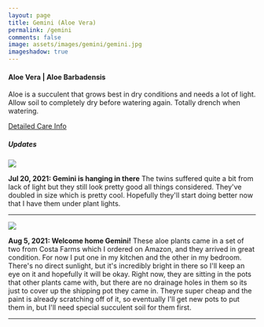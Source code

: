```yaml
---
layout: page
title: Gemini (Aloe Vera)
permalink: /gemini
comments: false
image: assets/images/gemini/gemini.jpg
imageshadow: true
---
```


#### Aloe Vera | Aloe Barbadensis

Aloe is a succulent that grows best in dry conditions and needs a lot of light. Allow soil to completely dry before watering again. Totally drench when watering.

[Detailed Care Info](care#aloe-vera)

##### Updates

<img class="figure-img" src="{{site.baseurl}}/assets/images/gemini/gemini-jul20.jpg">

**Jul 20, 2021: Gemini is hanging in there** The twins suffered quite a bit from lack of light but they still look pretty good all things considered. They've doubled in size which is pretty cool. Hopefully they'll start doing better now that I have them under plant lights.

<hr/>

<img class="figure-img" src="{{site.baseurl}}/assets/images/gemini/gemini-aug5.png">

**Aug 5, 2021: Welcome home Gemini!** These aloe plants came in a set of two from Costa Farms which I ordered on Amazon, and they arrived in great condition. For now I put one in my kitchen and the other in my bedroom. There's no direct sunlight, but it's incredibly bright in there so I'll keep an eye on it and hopefully it will be okay. Right now, they are sitting in the pots that other plants came with, but there are no drainage holes in them so its just to cover up the shipping pot they came in. Theyre super cheap and the paint is already scratching off of it, so eventually I'll get new pots to put them in, but I'll need special succulent soil for them first.

<hr/>
